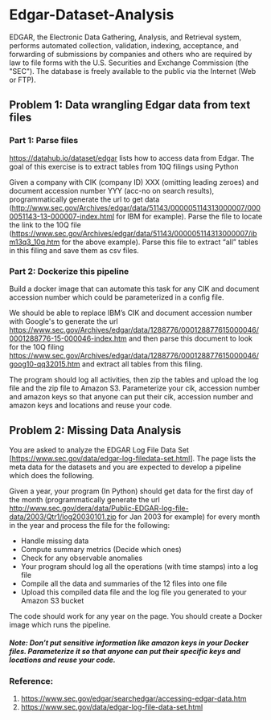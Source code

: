 # Edgar-Dataset-Analysis

EDGAR, the Electronic Data Gathering, Analysis, and Retrieval system, performs automated collection, validation, indexing, acceptance, and forwarding of submissions by companies and others who are required by law to file forms with the U.S. Securities and
Exchange Commission (the "SEC"). The database is freely available to the public via the Internet (Web or FTP).


## Problem 1: Data wrangling Edgar data from text files

### Part 1: Parse files
https://datahub.io/dataset/edgar lists how to access data from Edgar. The goal of this exercise is to extract tables from 10Q filings using Python

Given a company with CIK (company ID) XXX (omitting leading zeroes) and document accession number YYY (acc-no on search results), programmatically generate the url to get data (http://www.sec.gov/Archives/edgar/data/51143/000005114313000007/0000051143-13-000007-index.html for IBM for example). Parse the file to locate the link to the 10Q file (https://www.sec.gov/Archives/edgar/data/51143/000005114313000007/ibm13q3_10q.htm for the above example). Parse this file to extract “all” tables in this filing and save them as csv files.

### Part 2: Dockerize this pipeline
Build a docker image that can automate this task for any CIK and document accession number which could be parameterized in a config file. 

We should be able to replace IBM’s CIK and document accession number with Google's to generate the url
https://www.sec.gov/Archives/edgar/data/1288776/000128877615000046/0001288776-15-000046-index.htm and then parse this document to look for the 10Q filing https://www.sec.gov/Archives/edgar/data/1288776/000128877615000046/goog10-qq32015.htm and extract all tables from this filing. 

The program should log all activities, then zip the tables and upload the log file and the zip file to Amazon S3. Parameterize your cik, accession number and amazon keys so that anyone can put their cik, accession number and amazon keys and locations and reuse your code. 



## Problem 2: Missing Data Analysis
You are asked to analyze the EDGAR Log File Data Set [https://www.sec.gov/data/edgar-log-filedata-set.html]. The page lists the meta data for the datasets and you are expected to develop a pipeline which does the following. 

Given a year, your program (In Python) should get data for the first day of the month (programmatically generate the url http://www.sec.gov/dera/data/Public-EDGAR-log-file-data/2003/Qtr1/log20030101.zip for Jan 2003 for example) for every month in the year and process the file for the following:
- Handle missing data
- Compute summary metrics (Decide which ones)
- Check for any observable anomalies
- Your program should log all the operations (with time stamps) into a log file
- Compile all the data and summaries of the 12 files into one file
- Upload this compiled data file and the log file you generated to your Amazon S3 bucket 

The code should work for any year on the page. You should create a Docker image which runs the pipeline. 

##### Note: Don’t put sensitive information like amazon keys in your Docker files. Parameterize it so that anyone can put their specific keys and locations and reuse your code.


### Reference:
1. https://www.sec.gov/edgar/searchedgar/accessing-edgar-data.htm
2. https://www.sec.gov/data/edgar-log-file-data-set.html
